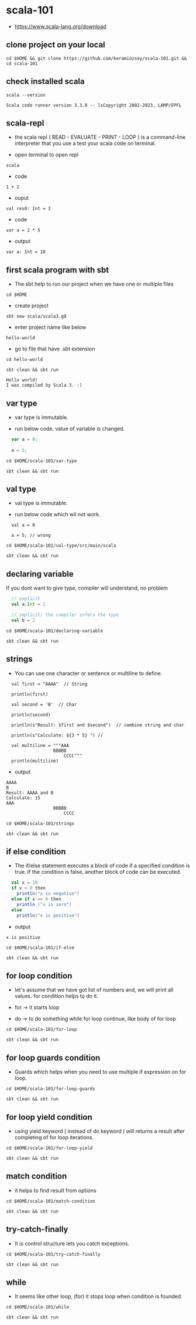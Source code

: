 # scala-101

- <https://www.scala-lang.org/download>

## clone project on your local

```SHELL
cd $HOME && git clone https://github.com/keramiozsoy/scala-101.git && cd scala-101
```

## check installed scala

```SHELL
scala --version
```

```SHELL
Scala code runner version 3.3.0 -- lsCopyright 2002-2023, LAMP/EPFL
```

## scala-repl

- the scala repl ( READ - EVALUATE - PRINT - LOOP ) is a command-line interpreter that you use a test your scala code on terminal.

- open terminal to open repl

```SHELL
scala
```

- code

```SHELL
1 + 2
```

- ouput

```SHELL
val res0: Int = 3
```

- code

```SHELL
var a = 2 * 5
```

- output

```SHELL
var a: Int = 10
```

## first scala program with sbt

- The sbt help to run our project when we have one or multiple files

```SHELL
cd $HOME
```

- create project

```SHELL
sbt new scala/scala3.g8
```

- enter project name like below

```SHELL
hello-world
```

- go to file that have .sbt extension

```SHELL
cd hello-world
```

```SHELL
sbt clean && sbt run
```

```SHELL
Hello world!
I was compiled by Scala 3. :)
```

## var type

- var type is immutable.

- run below code. value of variable is changed.

```SCALA
  var a = 0;
  
  a = 5;
```

```SHELL
cd $HOME/scala-101/var-type
```

```SHELL
sbt clean && sbt run
```

## val type

- val type is immutable.

- run below code which wil not work.

```SHELL
  val a = 0

  a = 5; // wrong
```

```SHELL
cd $HOME/scala-101/val-type/src/main/scala
```

```SHELL
sbt clean && sbt run
```

## declaring variable

If you dont want to give type, compiler will understand, no problem

```SCALA
  // explicit
  val a:Int = 1

  // implicit; the compiler infers the type
  val b = 2 
```

```SHELL
cd $HOME/scala-101/declaring-variable 
```

```SHELL
sbt clean && sbt run
```

## strings

- You can use one character or sentence or multiline to define.

```SHELL
  val first = "AAAA"  // String

  println(first)

  val second = 'B'  // Char

  println(second)

  println(s"Result: $first and $second")  // combine string and char

  println(s"Calculate: ${3 * 5} ") // 

  val multiline = """AAA
                  BBBBB
                      CCCC"""
  println(multiline)
```

- output

```SHELL
AAAA
B
Result: AAAA and B
Calculate: 15
AAA
                  BBBBB
                      CCCC
```

```SHELL
cd $HOME/scala-101/strings
```

```SHELL
sbt clean && sbt run
```

## if else condition

- The if/else statement executes a block of code if a specified condition is true. If the condition is false, another block of code can be executed.

```SCALA
  val x = 10
  if x < 0 then
    println("x is negative")
  else if x == 0 then
    println ("x is zero")
  else
    println("x is positive")
```

- output

```SHELL
x is positive
```

```SHELL
cd $HOME/scala-101/if-else
```

```SHELL
sbt clean && sbt run
```

## for loop condition

- let's assume that we have got list of numbers and,
we will print all values. for condition helps to do it.

- for -> it starts loop
- do  -> to do something while for loop continue, like body of for loop

```SHELL
cd $HOME/scala-101/for-loop
```

```SHELL
sbt clean && sbt run
```

## for loop guards condition

- Guards which helps when you need to use multiple if expression on for loop.

```SHELL
cd $HOME/scala-101/for-loop-guards
```

```SHELL
sbt clean && sbt run
```

## for loop yield condition

- using yield keyword ( instead of do keyword ) will returns a result after completing of for loop iterations.

```SHELL
cd $HOME/scala-101/for-loop-yield
```

```SHELL
sbt clean && sbt run
```

## match condition

- it helps to find result from options

```SHELL
cd $HOME/scala-101/match-condition
```

```SHELL
sbt clean && sbt run
```

## try-catch-finally

- It is control structure lets you catch exceptions.

```SHELL
cd $HOME/scala-101/try-catch-finally
```

```SHELL
sbt clean && sbt run
```


## while

- It seems like other loop, (for) it stops loop when condition is founded.


```SHELL
cd $HOME/scala-101/while
```

```SHELL
sbt clean && sbt run
```


